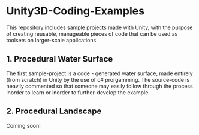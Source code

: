 # Unity3D-Coding-Examples
This repository includes sample projects made with Unity, with the purpose of creating reusable, manageable pieces of code that can be used as toolsets on larger-scale applications. 
## 1. Procedural Water Surface
The first sample-project is a code - generated water surface, made entirely (from scratch) in Unity by the use of c# prorgamming. The source-code is heavily commented so that someone may easily follow through the process inorder to learn or inorder to further-develop the example.
## 2. Procedural Landscape
Coming soon!
